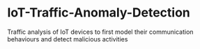 # IoT-Traffic-Anomaly-Detection
Traffic analysis of IoT devices to first model their communication behaviours and detect malicious activities
